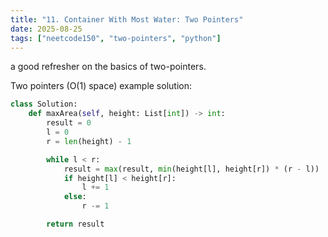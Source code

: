 ```yaml
---
title: "11. Container With Most Water: Two Pointers"
date: 2025-08-25
tags: ["neetcode150", "two-pointers", "python"]
---
```


a good refresher on the basics of two-pointers.

Two pointers (O(1) space) example solution:
```python
class Solution:
    def maxArea(self, height: List[int]) -> int:
        result = 0
        l = 0
        r = len(height) - 1

        while l < r:
            result = max(result, min(height[l], height[r]) * (r - l))
            if height[l] < height[r]:
                l += 1
            else:
                r -= 1

        return result
```